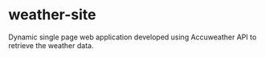 # weather-site
Dynamic single page web application developed using Accuweather API to retrieve the weather data.
